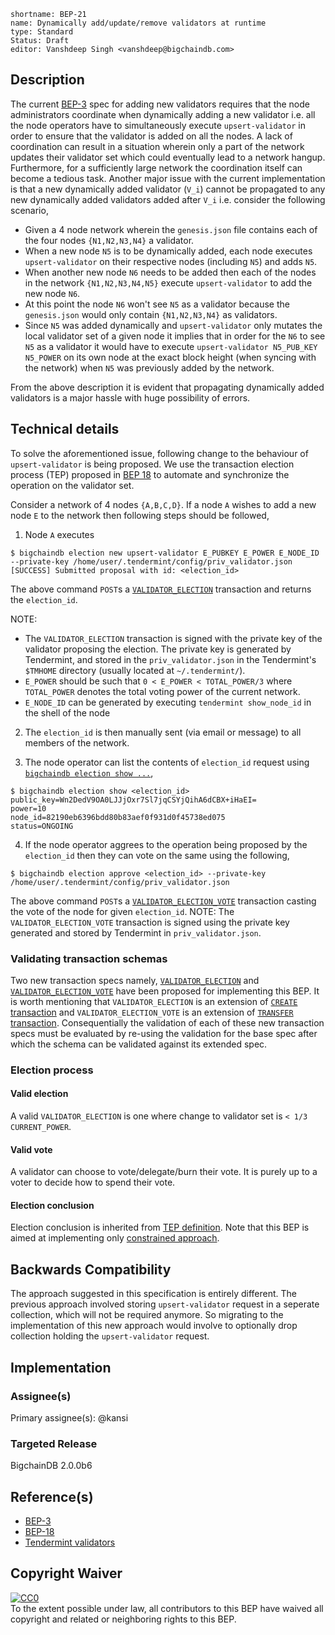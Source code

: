 ```
shortname: BEP-21
name: Dynamically add/update/remove validators at runtime
type: Standard
Status: Draft
editor: Vanshdeep Singh <vanshdeep@bigchaindb.com>
```

## Description

The current [BEP-3](../3/) spec for adding new validators requires that the node administrators coordinate when dynamically adding a new validator i.e. all the node operators have to simultaneously execute `upsert-validator` in order to ensure that the validator is added on all the nodes. A lack of coordination can result in a situation wherein only a part of the network updates their validator set which could eventually lead to a network hangup. Furthermore, for a sufficiently large network the coordination itself can become a tedious task.
Another major issue with the current implementation is that a new dynamically added validator (`V_i`) cannot be propagated to any new dynamically added validators added after `V_i` i.e. consider the following scenario,


- Given a 4 node network wherein the `genesis.json` file contains each of the four nodes `{N1,N2,N3,N4}` a validator.
- When a new node `N5` is to be dynamically added, each node executes `upsert-validator` on their respective nodes (including `N5`) and adds `N5`.
- When another new node `N6` needs to be added then each of the nodes in the network `{N1,N2,N3,N4,N5}` execute `upsert-validator` to add the new node `N6`.
- At this point the node `N6` won't see `N5` as a validator because the `genesis.json` would only contain `{N1,N2,N3,N4}` as validators.
- Since `N5` was added dynamically and `upsert-validator` only mutates the local validator set of a given node it implies that in order for the `N6` to see `N5` as a validator it would have to execute `upsert-validator N5_PUB_KEY N5_POWER` on its own node at the exact block height (when syncing with the network) when `N5` was previously added by the network.


From the above description it is evident that propagating dynamically added validators is a major hassle with huge possibility of errors.


## Technical details

To solve the aforementioned issue, following change to the behaviour of `upsert-validator` is being proposed. We use the transaction election process (TEP) proposed in [BEP 18](../18) to automate and synchronize the operation on the validator set.

Consider a network of 4 nodes `{A,B,C,D}`. If a node `A` wishes to add a new node `E` to the network then following steps should be followed,

1. Node `A` executes

  ```
  $ bigchaindb election new upsert-validator E_PUBKEY E_POWER E_NODE_ID --private-key /home/user/.tendermint/config/priv_validator.json
  [SUCCESS] Submitted proposal with id: <election_id>
 ```

  The above command `POST`s a [`VALIDATOR_ELECTION`][spec_validator_election] transaction and returns the `election_id`.

  NOTE:

  - The `VALIDATOR_ELECTION` transaction is signed with the private key of the validator proposing the election. The private key is generated by Tendermint, and stored in the `priv_validator.json` in the Tendermint's `$TMHOME` directory (usually located at `~/.tendermint/`).
  - `E_POWER` should be such that `0 < E_POWER < TOTAL_POWER/3` where `TOTAL_POWER` denotes the total voting power of the current network.
  - `E_NODE_ID` can be generated by executing `tendermint show_node_id` in the shell of the node


2. The `election_id` is then manually sent (via email or message) to all members of the network.

3. The node operator can list the contents of `election_id` request using [`bigchaindb election show ...`](../18),

  ```
  $ bigchaindb election show <election_id>
  public_key=Wn2DedV9OA0LJJjOxr7Sl7jqCSYjQihA6dCBX+iHaEI=
  power=10
  node_id=82190eb6396bdd80b83aef0f931d0f45738ed075
  status=ONGOING
  ```

4. If the node operator aggrees to the operation being proposed by the `election_id` then they can vote on the same using the following,

  ```
  $ bigchaindb election approve <election_id> --private-key /home/user/.tendermint/config/priv_validator.json
  ```

  The above command `POST`s a [`VALIDATOR_ELECTION_VOTE`][spec_validator_election_vote] transaction casting the vote of the node for given `election_id`.
  NOTE: The `VALIDATOR_ELECTION_VOTE` transaction is signed using the private key generated and stored by Tendermint in `priv_validator.json`.


### Validating transaction schemas
Two new transaction specs namely, [`VALIDATOR_ELECTION`][spec_validator_election] and [`VALIDATOR_ELECTION_VOTE`][spec_validator_election_vote] have been proposed for implementing this BEP. It is worth mentioning that `VALIDATOR_ELECTION` is an extension of [`CREATE` transaction](../13) and `VALIDATOR_ELECTION_VOTE` is an extension of [`TRANSFER` transaction](../13). Consequentially the validation of each of these new transaction specs must be evaluated by re-using the validation for the base spec after which the schema can be validated against its extended spec.


### Election process

#### Valid election

A valid `VALIDATOR_ELECTION` is one where change to validator set is `< 1/3 CURRENT_POWER`.

#### Valid vote

A validator can choose to vote/delegate/burn their vote. It is purely up to a voter to decide how to spend their vote.

#### Election conclusion

Election conclusion is inherited from [TEP definition](../18#concluding-election). Note that this BEP is aimed at implementing only [constrained approach](../18#constrained-approach-approach-1).


## Backwards Compatibility 
The approach suggested in this specification is entirely different. The previous approach involved storing `upsert-validator` request in a seperate collection, which will not be required anymore. So migrating to the implementation of this new approach would involve to optionally drop collection holding the `upsert-validator` request.


## Implementation

### Assignee(s)
Primary assignee(s): @kansi

### Targeted Release
BigchainDB 2.0.0b6


## Reference(s)
- [BEP-3](../3)
- [BEP-18](../18)
- [Tendermint validators](http://tendermint.readthedocs.io/en/master/specification/validators.html)


## Copyright Waiver

<p xmlns:dct="http://purl.org/dc/terms/">
  <a rel="license"
     href="http://creativecommons.org/publicdomain/zero/1.0/">
    <img src="http://i.creativecommons.org/p/zero/1.0/88x31.png" style="border-style: none;" alt="CC0" />
  </a>
  <br />
  To the extent possible under law, all contributors to this BEP
  have waived all copyright and related or neighboring rights to this BEP.
</p>

[spec_validator_election]: ./transaction_validator_election_v2.0.yaml
[spec_validator_election_vote]: ../18/transaction_vote_v2.0.yaml
